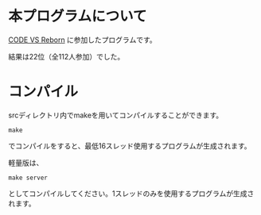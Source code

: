 # 本プログラムについて
[CODE VS Reborn](https://codevs.jp/) に参加したプログラムです。

結果は22位（全112人参加）でした。

# コンパイル
srcディレクトリ内でmakeを用いてコンパイルすることができます。

```
make
```
でコンパイルをすると、最低16スレッド使用するプログラムが生成されます。

軽量版は、
```
make server
```
としてコンパイルしてください。1スレッドのみを使用するプログラムが生成されます。
